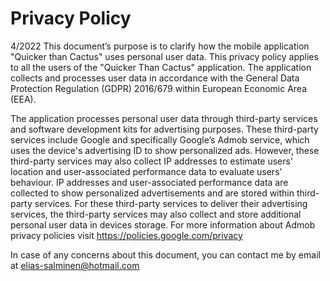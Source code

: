 # Privacy Policy
4/2022
This document’s purpose is to clarify how the mobile application "Quicker than Cactus" uses personal user data. This privacy policy applies to all the users of the "Quicker Than Cactus" application. The application collects and processes user data in accordance with the General Data Protection Regulation (GDPR) 2016/679 within European Economic Area (EEA).

The application processes personal user data through third-party services and software development kits for advertising purposes. These third-party services include Google and specifically Google’s Admob service, which uses the device's advertising ID to show personalized ads. However, these third-party services may also collect IP addresses to estimate users’ location and user-associated performance data to evaluate users’ behaviour. IP addresses and user-associated performance data are collected to show personalized advertisements and are stored within third-party services. For these third-party services to deliver their advertising services, the third-party services may also collect and store additional personal user data in devices storage. For more information about Admob privacy policies visit https://policies.google.com/privacy

In case of any concerns about this document, you can contact me by email at elias-salminen@hotmail.com
